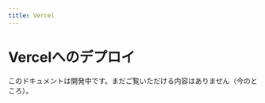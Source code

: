 ```yaml
---
title: Vercel
---
```


# Vercelへのデプロイ

<docs-warning>
  このドキュメントは開発中です。まだご覧いただける内容はありません（今のところ）。
</docs-warning> 

